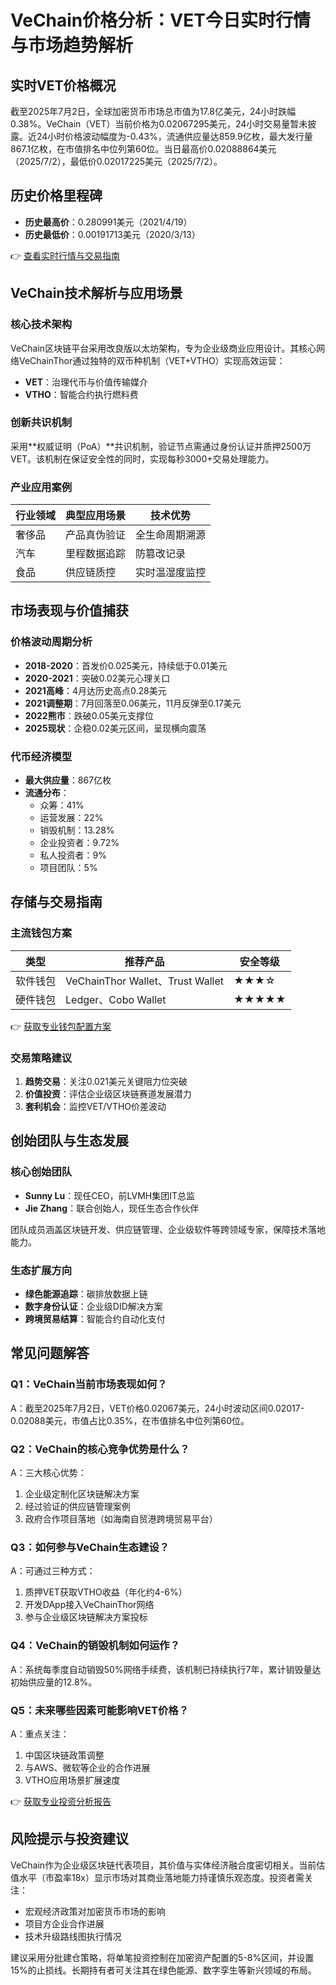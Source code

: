 # VeChain价格分析：VET今日实时行情与市场趋势解析

## 实时VET价格概况
截至2025年7月2日，全球加密货币市场总市值为17.8亿美元，24小时跌幅0.38%。VeChain（VET）当前价格为0.02067295美元，24小时交易量暂未披露。近24小时价格波动幅度为-0.43%，流通供应量达859.9亿枚，最大发行量867.1亿枚，在市值排名中位列第60位。当日最高价0.02088864美元（2025/7/2），最低价0.02017225美元（2025/7/2）。

## 历史价格里程碑
- **历史最高价**：0.280991美元（2021/4/19）
- **历史最低价**：0.00191713美元（2020/3/13）

👉 [查看实时行情与交易指南](https://bit.ly/okx_welcome)

## VeChain技术解析与应用场景

### 核心技术架构
VeChain区块链平台采用改良版以太坊架构，专为企业级商业应用设计。其核心网络VeChainThor通过独特的双币种机制（VET+VTHO）实现高效运营：
- **VET**：治理代币与价值传输媒介
- **VTHO**：智能合约执行燃料费

### 创新共识机制
采用**权威证明（PoA）**共识机制，验证节点需通过身份认证并质押2500万VET。该机制在保证安全性的同时，实现每秒3000+交易处理能力。

### 产业应用案例
| 行业领域 | 典型应用场景 | 技术优势 |
|---------|--------------|----------|
| 奢侈品 | 产品真伪验证 | 全生命周期溯源 |
| 汽车 | 里程数据追踪 | 防篡改记录 |
| 食品 | 供应链质控 | 实时温湿度监控 |

## 市场表现与价值捕获

### 价格波动周期分析
- **2018-2020**：首发价0.025美元，持续低于0.01美元
- **2020-2021**：突破0.02美元心理关口
- **2021高峰**：4月达历史高点0.28美元
- **2021调整期**：7月回落至0.06美元，11月反弹至0.17美元
- **2022熊市**：跌破0.05美元支撑位
- **2025现状**：企稳0.02美元区间，呈现横向震荡

### 代币经济模型
- **最大供应量**：867亿枚
- **流通分布**：
  - 众筹：41%
  - 运营发展：22%
  - 销毁机制：13.28%
  - 企业投资者：9.72%
  - 私人投资者：9%
  - 项目团队：5%

## 存储与交易指南

### 主流钱包方案
| 类型 | 推荐产品 | 安全等级 |
|------|----------|----------|
| 软件钱包 | VeChainThor Wallet、Trust Wallet | ★★★☆ |
| 硬件钱包 | Ledger、Cobo Wallet | ★★★★★ |

👉 [获取专业钱包配置方案](https://bit.ly/okx_welcome)

### 交易策略建议
1. **趋势交易**：关注0.021美元关键阻力位突破
2. **价值投资**：评估企业级区块链赛道发展潜力
3. **套利机会**：监控VET/VTHO价差波动

## 创始团队与生态发展

### 核心创始团队
- **Sunny Lu**：现任CEO，前LVMH集团IT总监
- **Jie Zhang**：联合创始人，现任生态合作伙伴

团队成员涵盖区块链开发、供应链管理、企业级软件等跨领域专家，保障技术落地能力。

### 生态扩展方向
- **绿色能源追踪**：碳排放数据上链
- **数字身份认证**：企业级DID解决方案
- **跨境贸易结算**：智能合约自动化支付

## 常见问题解答

### Q1：VeChain当前市场表现如何？
A：截至2025年7月2日，VET价格0.02067美元，24小时波动区间0.02017-0.02088美元，市值占比0.35%，在市值排名中位列第60位。

### Q2：VeChain的核心竞争优势是什么？
A：三大核心优势：
1. 企业级定制化区块链解决方案
2. 经过验证的供应链管理案例
3. 政府合作项目落地（如海南自贸港跨境贸易平台）

### Q3：如何参与VeChain生态建设？
A：可通过三种方式：
1. 质押VET获取VTHO收益（年化约4-6%）
2. 开发DApp接入VeChainThor网络
3. 参与企业级区块链解决方案投标

### Q4：VeChain的销毁机制如何运作？
A：系统每季度自动销毁50%网络手续费，该机制已持续执行7年，累计销毁量达初始供应量的12.8%。

### Q5：未来哪些因素可能影响VET价格？
A：重点关注：
1. 中国区块链政策调整
2. 与AWS、微软等企业的合作进展
3. VTHO应用场景扩展速度

👉 [获取专业投资分析报告](https://bit.ly/okx_welcome)

## 风险提示与投资建议
VeChain作为企业级区块链代表项目，其价值与实体经济融合度密切相关。当前估值水平（市盈率18x）显示市场对其商业落地能力持谨慎乐观态度。投资者需关注：
- 宏观经济政策对加密货币市场的影响
- 项目方企业合作进展
- 技术升级路线图执行情况

建议采用分批建仓策略，将单笔投资控制在加密资产配置的5-8%区间，并设置15%的止损线。长期持有者可关注其在绿色能源、数字孪生等新兴领域的布局。